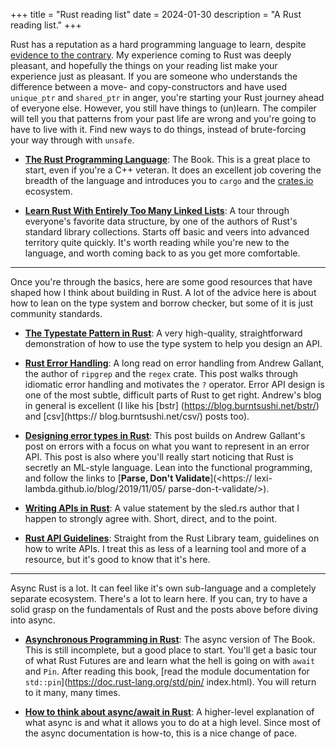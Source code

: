 +++
title = "Rust reading list"
date = 2024-01-30
description = "A Rust reading list."
+++

Rust has a reputation as a hard programming language to learn, despite [evidence
to the contrary][evidence]. My experience coming to Rust was deeply pleasant,
and hopefully the things on your reading list make your experience just as
pleasant. If you are someone who understands the difference between a move- and
copy-constructors and have used `unique_ptr` and `shared_ptr` in anger, you're
starting your Rust journey ahead of everyone else. However, you still have
things to (un)learn. The compiler will tell you that patterns from your past
life are wrong and you're going to have to live with it. Find new ways to do
things, instead of brute-forcing your way through with `unsafe`.

[evidence]: https://opensource.googleblog.com/2023/06/rust-fact-vs-fiction-5-insights-from-googles-rust-journey-2022.html

* [**The Rust Programming Language**](https://doc.rust-lang.org/book/): The
Book. This is a great place to start, even if you're a C++ veteran. It does an
excellent job covering the breadth of the language and introduces you to `cargo`
and the [crates.io](https://crates.io) ecosystem.

* [**Learn Rust With Entirely Too Many Linked Lists**](https://rust-unofficial.github.io/too-many-lists/):
A tour through everyone's favorite data structure, by one of the authors of
Rust's standard library collections. Starts off basic and veers into advanced
territory quite quickly. It's worth reading while you're new to the language,
and worth coming back to as you get more comfortable.

---

Once you're through the basics, here are some good resources that have shaped
how I think about building in Rust. A lot of the advice here is about how to
lean on the type system and borrow checker, but some of it is just community
standards.

* [**The Typestate Pattern in Rust**](https://cliffle.com/blog/rust-typestate/):
A very high-quality, straightforward demonstration of how to use the type
system to help you design an API.

* [**Rust Error Handling**](https://blog.burntsushi.net/rust-error-handling):
A long read on error handling from Andrew Gallant, the author of `ripgrep`
and the `regex` crate. This post walks through idiomatic error handling
and motivates the `?` operator. Error API design is one of the most subtle,
difficult parts of Rust to get right. Andrew's blog in general is excellent
(I like his [bstr] (https://blog.burntsushi.net/bstr/) and [csv](https://
blog.burntsushi.net/csv/) posts too).

* [**Designing error types in Rust**](https://mmapped.blog/posts/12-rust-error-handling.html):
This post builds on Andrew Gallant's post on errors with a focus on what you
want to represent in an error API. This post is also where you'll really start
noticing that Rust is secretly an ML-style language. Lean into the functional
programming, and follow the links to [**Parse, Don't Validate**](<https://
lexi-lambda.github.io/blog/2019/11/05/ parse-don-t-validate/>).

* [**Writing APIs in Rust**](https://sled.rs/apis.html): A value statement by
the sled.rs author that I happen to strongly agree with. Short, direct, and to
the point.

* [**Rust API Guidelines**](https://rust-lang.github.io/api-guidelines/about.html): 
Straight from the Rust Library team, guidelines on how to write APIs. I treat
this as less of a learning tool and more of a resource, but it's good to know
that it's here.

---

Async Rust is a lot. It can feel like it's own sub-language and a completely separate ecosystem. There's a lot to learn here. If you can, try to have a solid grasp on the fundamentals of Rust and the posts above before diving into async.

* [**Asynchronous Programming in Rust**](https://rust-lang.github.io/async-book/):
The async version of The Book. This is still incomplete, but a good place to
start. You'll get a basic tour of what Rust Futures are and learn what the hell
is going on with `await` and `Pin`. After reading this book, [read the module
documentation for `std::pin`](https://doc.rust-lang.org/std/pin/ index.html).
You will return to it many, many times.

* [**How to think about async/await in Rust**](https://cliffle.com/blog/async-inversion/):
A higher-level explanation of what async is and what it allows you to do at
a high level. Since most of the async documentation is how-to, this is a nice
change of pace.
